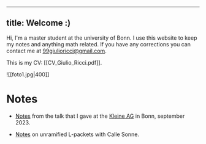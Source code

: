 

---
title: Welcome :)
---

Hi, I'm a master student at the university of Bonn. I use this website to keep my notes and anything math related. If you have any corrections you can contact me at 99giulioricci@gmail.com.

This is my CV: [[CV_Giulio_Ricci.pdf]].

![[foto1.jpg|400]]


# Notes

- [Notes](https://www.overleaf.com/read/zhmcpysggvwq#24cd7f) from the talk that I gave at the [Kleine AG](https://tommanopulo.com/kleine-ag-september-2023-modularity-lifting-theorems/) in Bonn, september 2023.

- [Notes](https://www.overleaf.com/read/fjxwxvdwpkgn#62d24f) on unramified L-packets with Calle Sonne.
